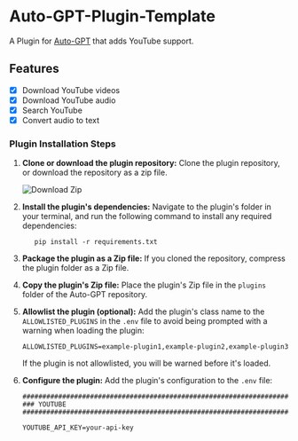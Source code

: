 # Auto-GPT-Plugin-Template
A Plugin for [Auto-GPT](https://github.com/Significant-Gravitas/Auto-GPT) that adds YouTube support.

## Features
- [x] Download YouTube videos
- [x] Download YouTube audio
- [x] Search YouTube
- [x] Convert audio to text

### Plugin Installation Steps

1. **Clone or download the plugin repository:**
   Clone the plugin repository, or download the repository as a zip file.
  
   ![Download Zip](https://i.imgur.com/dvGqLMX.png)

2. **Install the plugin's dependencies:**
   Navigate to the plugin's folder in your terminal, and run the following command to install any required dependencies:

   ``` shell
      pip install -r requirements.txt
   ```

3. **Package the plugin as a Zip file:**
   If you cloned the repository, compress the plugin folder as a Zip file.

4. **Copy the plugin's Zip file:**
   Place the plugin's Zip file in the `plugins` folder of the Auto-GPT repository.

5. **Allowlist the plugin (optional):**
   Add the plugin's class name to the `ALLOWLISTED_PLUGINS` in the `.env` file to avoid being prompted with a warning when loading the plugin:

   ``` shell
   ALLOWLISTED_PLUGINS=example-plugin1,example-plugin2,example-plugin3
   ```

   If the plugin is not allowlisted, you will be warned before it's loaded.

6. **Configure the plugin:**
   Add the plugin's configuration to the `.env` file:

   ``` shell
   ################################################################################
   ### YOUTUBE
   ################################################################################

   YOUTUBE_API_KEY=your-api-key
   ```
